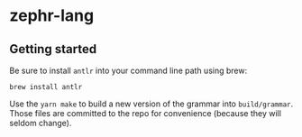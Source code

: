 # zephr-lang

## Getting started

Be sure to install `antlr` into your command line path using brew:

```
brew install antlr
```

Use the `yarn make` to build a new version of the grammar into `build/grammar`. Those files are committed to the repo for convenience (because they will seldom change).
